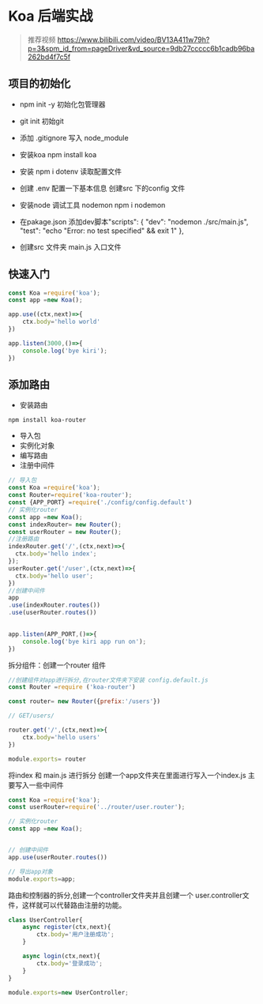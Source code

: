 # Koa 后端实战
> 推荐视频 https://www.bilibili.com/video/BV13A411w79h?p=3&spm_id_from=pageDriver&vd_source=9db27ccccc6b1cadb96ba262bd4f7c5f
## 项目的初始化
*  npm init -y 初始化包管理器
*  git init 初始git 
*  添加 .gitignore 写入 node_module 
* 安装koa    npm install koa
* 安装 npm i  dotenv  读取配置文件
* 创建 .env 配置一下基本信息 创建src 下的config 文件

* 安装node 调试工具 nodemon  npm i nodemon
* 在pakage.json 添加dev脚本"scripts": {
    "dev": "nodemon ./src/main.js",
    "test": "echo \"Error: no test specified\" && exit 1"
  },
* 创建src 文件夹 main.js 入口文件
## 快速入门
```js
const Koa =require('koa');
const app =new Koa();

app.use((ctx,next)=>{
    ctx.body='hello world'
})

app.listen(3000,()=>{
    console.log('bye kiri');
})
```
## 添加路由
* 安装路由
```
npm install koa-router
```
* 导入包
* 实例化对象
* 编写路由
* 注册中间件
```js
// 导入包
const Koa =require('koa');
const Router=require('koa-router');
const {APP_PORT} =require('./config/config.default')
// 实例化router
const app =new Koa();
const indexRouter= new Router();
const userRouter = new Router();
//注册路由
indexRouter.get('/',(ctx,next)=>{
  ctx.body='hello index';
});
userRouter.get('/user',(ctx,next)=>{
  ctx.body='hello user';
})
//创建中间件
app
.use(indexRouter.routes())
.use(userRouter.routes())
   

app.listen(APP_PORT,()=>{
    console.log('bye kiri app run on');
})
```
拆分组件：创建一个router 组件
```js
//创建组件对app进行拆分,在router文件夹下安装 config.default.js
const Router =require ('koa-router')

const router= new Router({prefix:'/users'})

// GET/users/

router.get('/',(ctx,next)=>{
    ctx.body='hello users'
})

module.exports= router

```

将index 和 main.js 进行拆分
创建一个app文件夹在里面进行写入一个index.js 主要写入一些中间件
```js
const Koa =require('koa');
const userRouter=require('../router/user.router');

// 实例化router
const app =new Koa();


// 创建中间件
app.use(userRouter.routes())

// 导出app对象
module.exports=app;

```
路由和控制器的拆分,创建一个controller文件夹并且创建一个 user.controller文件，这样就可以代替路由注册的功能。
```js
class UserController{
    async register(ctx,next){
        ctx.body='用户注册成功';
    }

    async login(ctx,next){
        ctx.body='登录成功';
    }
}

module.exports=new UserController;

```